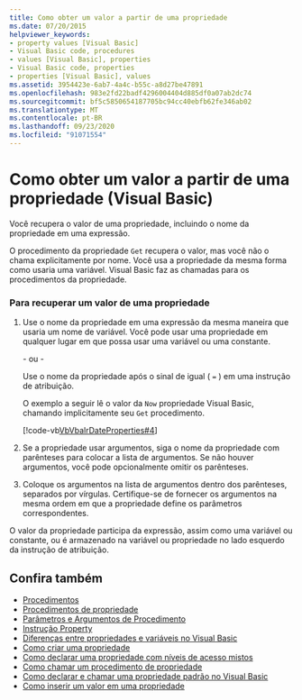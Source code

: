 ```yaml
---
title: Como obter um valor a partir de uma propriedade
ms.date: 07/20/2015
helpviewer_keywords:
- property values [Visual Basic]
- Visual Basic code, procedures
- values [Visual Basic], properties
- Visual Basic code, properties
- properties [Visual Basic], values
ms.assetid: 3954423e-6ab7-4a4c-b55c-a8d27be47891
ms.openlocfilehash: 983e2fd22badf4296004404d885df0a07ab2dc74
ms.sourcegitcommit: bf5c5850654187705bc94cc40ebfb62fe346ab02
ms.translationtype: MT
ms.contentlocale: pt-BR
ms.lasthandoff: 09/23/2020
ms.locfileid: "91071554"
---
```

# <a name="how-to-get-a-value-from-a-property-visual-basic"></a>Como obter um valor a partir de uma propriedade (Visual Basic)

Você recupera o valor de uma propriedade, incluindo o nome da propriedade em uma expressão.  
  
 O procedimento da propriedade `Get` recupera o valor, mas você não o chama explicitamente por nome. Você usa a propriedade da mesma forma como usaria uma variável. Visual Basic faz as chamadas para os procedimentos da propriedade.  
  
### <a name="to-retrieve-a-value-from-a-property"></a>Para recuperar um valor de uma propriedade  
  
1. Use o nome da propriedade em uma expressão da mesma maneira que usaria um nome de variável. Você pode usar uma propriedade em qualquer lugar em que possa usar uma variável ou uma constante.  
  
     - ou -  
  
     Use o nome da propriedade após o sinal de igual ( `=` ) em uma instrução de atribuição.  
  
     O exemplo a seguir lê o valor da `Now` propriedade Visual Basic, chamando implicitamente seu `Get` procedimento.  
  
     [!code-vb[VbVbalrDateProperties#4](~/samples/snippets/visualbasic/VS_Snippets_VBCSharp/VbVbalrDateProperties/VB/Module1.vb#4)]  
  
2. Se a propriedade usar argumentos, siga o nome da propriedade com parênteses para colocar a lista de argumentos. Se não houver argumentos, você pode opcionalmente omitir os parênteses.  
  
3. Coloque os argumentos na lista de argumentos dentro dos parênteses, separados por vírgulas. Certifique-se de fornecer os argumentos na mesma ordem em que a propriedade define os parâmetros correspondentes.  
  
 O valor da propriedade participa da expressão, assim como uma variável ou constante, ou é armazenado na variável ou propriedade no lado esquerdo da instrução de atribuição.  
  
## <a name="see-also"></a>Confira também

- [Procedimentos](./index.md)
- [Procedimentos de propriedade](./property-procedures.md)
- [Parâmetros e Argumentos de Procedimento](./procedure-parameters-and-arguments.md)
- [Instrução Property](../../../language-reference/statements/property-statement.md)
- [Diferenças entre propriedades e variáveis no Visual Basic](./differences-between-properties-and-variables.md)
- [Como criar uma propriedade](./how-to-create-a-property.md)
- [Como declarar uma propriedade com níveis de acesso mistos](./how-to-declare-a-property-with-mixed-access-levels.md)
- [Como chamar um procedimento de propriedade](./how-to-call-a-property-procedure.md)
- [Como declarar e chamar uma propriedade padrão no Visual Basic](./how-to-declare-and-call-a-default-property.md)
- [Como inserir um valor em uma propriedade](./how-to-put-a-value-in-a-property.md)
